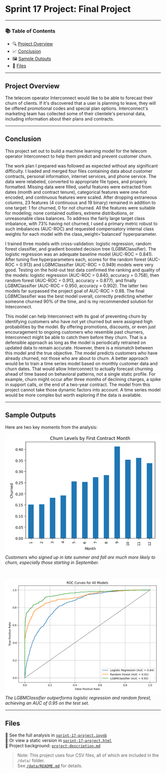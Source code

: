 # Sprint 17 Project: Final Project

---

### 📚 Table of Contents
- 🔍 [Project Overview](#project-overview)
- 📈 [Conclusion](#conclusion)
- 🖼️ [Sample Outputs](#sample-outputs)
- 📁 [Files](#files)

---

## Project Overview

The telecom operator Interconnect would like to be able to forecast their churn of clients. If it's discovered that a user is planning to leave, they will be offered promotional codes and special plan options. Interconnect's marketing team has collected some of their clientele's personal data, including information about their plans and contracts.

---

## Conclusion

This project set out to build a machine learning model for the telecom operator Interconnect to help them predict and prevent customer churn.

The work plan I prepared was followed as expected without any significant difficulty. I loaded and merged four files containing data about customer contracts, personal information, internet services, and phone service. The data were relabeled, converted to appropriate file types, and properly formatted. Missing data were filled, useful features were extracted from dates (month and contract tenure), categorical features were one-hot encoded, and continuous features were scaled. After dropping extraneous columns, 23 features (4 continuous and 19 binary) remained in addition to one target: 1 for churned, 0 for not churned. All the features were suitable for modeling; none contained outliers, extreme distributions, or unreasonable class balances. To address the fairly large target class imbalance, with 73% having not churned, I used a primary metric robust to such imbalances (AUC-ROC) and requested compensatory internal class weights for each model with the class_weight='balanced' hyperparameter.

I trained three models with cross-validation: logistic regression, random forest classifier, and gradient boosted decision tree (LGBMClassifier). The logistic regression was an adequate baseline model (AUC-ROC = 0.841). After tuning five hyperparameters each, scores for the random forest (AUC-ROC = 0.913) and LGBMClassifier (AUC-ROC = 0.949) models were very good. Testing on the hold-out test data confirmed the ranking and quality of the models: logistic regression (AUC-ROC = 0.840, accuracy = 0.758), then random forest (AUC-ROC = 0.913, accuracy = 0.877), and finally LGBMClassifier (AUC-ROC = 0.950, accuracy = 0.902). The latter two models far surpassed the project goal of AUC-ROC > 0.88. The final LGBMClassifier was the best model overall, correctly predicting whether someone churned 90% of the time, and is my recommended solution for Interconnect.

This model can help Interconnect with its goal of preventing churn by identifying customers who have not yet churned but were assigned high probabilities by the model. By offering promotions, discounts, or even just encouragement to ongoing customers who resemble past churners, Interconnect might be able to catch them before they churn. That is a defensible approach as long as the model is periodically retrained on updated data to remain accurate. However, there is a mismatch between this model and the true objective. The model predicts customers who have already churned, not those who are about to churn. A better approach would be to train a time series model based on monthly customer data and churn dates. That would allow Interconnect to actually forecast churning ahead of time based on behavioral patterns, not a single static profile. For example, churn might occur after three months of declining charges, a spike in support calls, or the end of a two-year contract. The model from this project cannot take those dynamic factors into account. A time series model would be more complex but worth exploring if the data is available.

---

## Sample Outputs

Here are two key moments from the analysis:

![Churn Distribution by Contract Month](project-17-screenshot-1.png)  
*Customers who signed up in late summer and fall are much more likely to churn, especially those starting in September.*

<br>

![ROC Curve Comparison](project-17-screenshot-2.png)  
*The LGBMClassifier outperforms logistic regression and random forest, achieving an AUC of 0.95 on the test set.*

---

## Files

📄 See the full analysis in [`sprint-17-project.ipynb`](./sprint-17-project.ipynb)  
📄 Or view a static version in [`sprint-17-project.html`](./sprint-17-project.html)  
📄 Project background: [`project-description.md`](./project-description.md)

> Note: This project uses four CSV files, all of which are included in the `/data/` folder.  
> See [`/data/README.md`](./data/README.md) for details.
